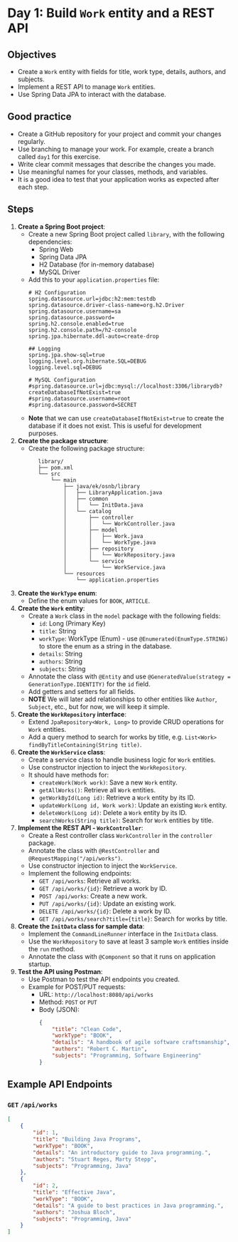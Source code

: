 # Day 1: Build `Work` entity and a REST API
## Objectives
- Create a `Work` entity with fields for title, work type, details, authors, and subjects.
- Implement a REST API to manage `Work` entities.
- Use Spring Data JPA to interact with the database.

## Good practice
- Create a GitHub repository for your project and commit your changes regularly.
- Use branching to manage your work. For example, create a branch called `day1` for this exercise.
- Write clear commit messages that describe the changes you made.
- Use meaningful names for your classes, methods, and variables.
- It is a good idea to test that your application works as expected after each step.

## Steps
1. **Create a Spring Boot project**:
   - Create a new Spring Boot project called `library`, with the following dependencies:
     - Spring Web
     - Spring Data JPA
     - H2 Database (for in-memory database)
     - MySQL Driver
   - Add this to your `application.properties` file:
        ```properties
        # H2 Configuration
        spring.datasource.url=jdbc:h2:mem:testdb
        spring.datasource.driver-class-name=org.h2.Driver
        spring.datasource.username=sa
        spring.datasource.password=
        spring.h2.console.enabled=true
        spring.h2.console.path=/h2-console
        spring.jpa.hibernate.ddl-auto=create-drop

        ## Logging
        spring.jpa.show-sql=true
        logging.level.org.hibernate.SQL=DEBUG
        logging.level.sql=DEBUG

        # MySQL Configuration
        #spring.datasource.url=jdbc:mysql://localhost:3306/librarydb?createDatabaseIfNotExist=true
        #spring.datasource.username=root
        #spring.datasource.password=SECRET
        ```
    - **Note** that we can use `createDatabaseIfNotExist=true` to create the database if it does not exist. This is useful for development purposes.
1. **Create the package structure**:
   - Create the following package structure:
     ```
        library/
        ├── pom.xml
        └── src
            └── main
                ├── java/ek/osnb/library
                │   ├── LibraryApplication.java
                │   ├── common
                │   │   └── InitData.java
                │   └── catalog
                │       ├── controller
                │       │   └── WorkController.java
                │       ├── model
                │       │   ├── Work.java
                │       │   └── WorkType.java
                │       ├── repository
                │       │   └── WorkRepository.java
                │       └── service
                │           └── WorkService.java
                └── resources
                    └── application.properties
     ```
1. **Create the `WorkType` enum**:
   - Define the enum values for `BOOK`, `ARTICLE`.
2. **Create the `Work` entity**:
   - Create a `Work` class in the `model` package with the following fields:
     - `id`: Long (Primary Key)
     - `title`: String
     - `workType`: WorkType (Enum) - use `@Enumerated(EnumType.STRING)` to store the enum as a string in the database.
     - `details`: String
     - `authors`: String
     - `subjects`: String
   - Annotate the class with `@Entity` and use `@GeneratedValue(strategy = GenerationType.IDENTITY)` for the `id` field.
   - Add getters and setters for all fields.
   - **NOTE** We will later add relationships to other entities like `Author`, `Subject`, etc., but for now, we will keep it simple.
3. **Create the `WorkRepository` interface**:
   - Extend `JpaRepository<Work, Long>` to provide CRUD operations for `Work` entities.
   - Add a query method to search for works by title, e.g. `List<Work> findByTitleContaining(String title)`.
4. **Create the `WorkService` class**:
   - Create a service class to handle business logic for `Work` entities.
   - Use constructor injection to inject the `WorkRepository`.
   - It should have methods for:
     - `createWork(Work work)`: Save a new `Work` entity.
     - `getAllWorks()`: Retrieve all `Work` entities.
     - `getWorkById(Long id)`: Retrieve a `Work` entity by its ID.
     - `updateWork(Long id, Work work)`: Update an existing `Work` entity.
     - `deleteWork(Long id)`: Delete a `Work` entity by its ID.
     - `searchWorks(String title)`: Search for `Work` entities by title.
5. **Implement the REST API - `WorkController`**:
   - Create a Rest controller class `WorkController` in the `controller` package.
   - Annotate the class with `@RestController` and `@RequestMapping("/api/works")`.
   - Use constructor injection to inject the `WorkService`.
   - Implement the following endpoints:
     - `GET /api/works`: Retrieve all works.
     - `GET /api/works/{id}`: Retrieve a work by ID.
     - `POST /api/works`: Create a new work.
     - `PUT /api/works/{id}`: Update an existing work.
     - `DELETE /api/works/{id}`: Delete a work by ID.
     - `GET /api/works/search?title={title}`: Search for works by title.
6. **Create the `InitData` class for sample data**:
    - Implement the `CommandLineRunner` interface in the `InitData` class.
    - Use the `WorkRepository` to save at least 3 sample `Work` entities inside the `run` method.
    - Annotate the class with `@Component` so that it runs on application startup.
7. **Test the API using Postman**:
    - Use Postman to test the API endpoints you created.
    - Example for POST/PUT requests:
      - URL: `http://localhost:8080/api/works`
      - Method: `POST` or `PUT`
      - Body (JSON):
        ```json
        {
            "title": "Clean Code",
            "workType": "BOOK",
            "details": "A handbook of agile software craftsmanship",
            "authors": "Robert C. Martin",
            "subjects": "Programming, Software Engineering"
        }
        ```

## Example API Endpoints
### `GET` `/api/works`
```json
[
    {
        "id": 1,
        "title": "Building Java Programs",
        "workType": "BOOK",
        "details": "An introductory guide to Java programming.",
        "authors": "Stuart Reges, Marty Stepp",
        "subjects": "Programming, Java"
    },
    {
        "id": 2,
        "title": "Effective Java",
        "workType": "BOOK",
        "details": "A guide to best practices in Java programming.",
        "authors": "Joshua Bloch",
        "subjects": "Programming, Java"
    }
]
```